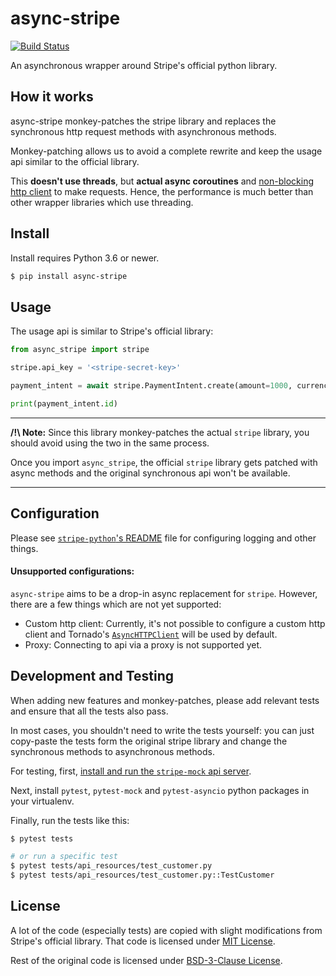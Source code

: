 # async-stripe

[![Build Status](https://github.com/bhch/async-stripe/actions/workflows/ci.yml/badge.svg?branch=master)](https://github.com/bhch/async-stripe/actions/workflows/ci.yml)

An asynchronous wrapper around Stripe's official python library. 

## How it works

async-stripe monkey-patches the stripe library and replaces the synchronous 
http request methods with asynchronous methods.

Monkey-patching allows us to avoid a complete rewrite and keep the usage api 
similar to the official library.

This **doesn't use threads**, but **actual async coroutines** and 
[non-blocking http client][1] to make requests. Hence, the performance is much
better than other wrapper libraries which use threading.

## Install

Install requires Python 3.6 or newer.

```sh
$ pip install async-stripe
```

## Usage

The usage api is similar to Stripe's official library:

```python
from async_stripe import stripe

stripe.api_key = '<stripe-secret-key>'

payment_intent = await stripe.PaymentIntent.create(amount=1000, currency='usd')

print(payment_intent.id)
```

---

**/!\ Note:** Since this library monkey-patches the actual `stripe` library, 
you should avoid using the two in the same process.

Once you import `async_stripe`, the official `stripe` library gets patched with 
async methods and the original synchronous api won't be available.

---

## Configuration

Please see [`stripe-python`'s README][5] file for configuring logging and other things.

#### Unsupported configurations:

`async-stripe` aims to be a drop-in async replacement for `stripe`. However, 
there are a few things which are not yet supported:

 - Custom http client: Currently, it's not possible to configure a 
 custom http client and Tornado's [`AsyncHTTPClient`][1] will be used by default.
 - Proxy: Connecting to api via a proxy is not supported yet.

## Development and Testing

When adding new features and monkey-patches, please add relevant tests and 
ensure that all the tests also pass. 

In most cases, you shouldn't need to write the tests yourself: you can just 
copy-paste the tests form the original stripe library and change the synchronous 
methods to asynchronous methods. 

For testing, first, [install and run the `stripe-mock` api server][2].

Next, install `pytest`, `pytest-mock` and `pytest-asyncio` python packages in 
your virtualenv.

Finally, run the tests like this:

```sh
$ pytest tests

# or run a specific test
$ pytest tests/api_resources/test_customer.py
$ pytest tests/api_resources/test_customer.py::TestCustomer
```

## License

A lot of the code (especially tests) are copied with slight modifications from 
Stripe's official library. That code is licensed under 
[MIT License][3].

Rest of the original code is licensed under [BSD-3-Clause License][4].


[1]: https://www.tornadoweb.org/en/stable/httpclient.html#tornado.httpclient.AsyncHTTPClient
[2]: https://github.com/stripe/stripe-mock
[3]: LICENSE.stripe.txt
[4]: LICENSE.txt
[5]: https://github.com/stripe/stripe-python/blob/master/README.md